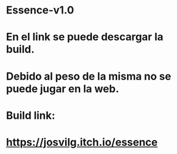 # Essence-v1.0
#
# En el link se puede descargar la build.
# Debido al peso de la misma no se puede jugar en la web.
#
# Build link: 
# https://josvilg.itch.io/essence